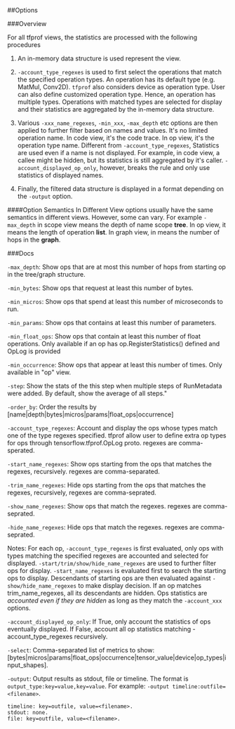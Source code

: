 ##Options

###Overview

For all tfprof views, the statistics are processed with the following procedures

1) An in-memory data structure is used represent the view.

2) `-account_type_regexes` is used to first select the operations that match
   the specified operation types. An operation has its default type
   (e.g. MatMul, Conv2D). `tfprof` also considers device as operation type.
   User can also define customized operation type. Hence, an operation has
   multiple types. Operations with matched
   types are selected for display and their statistics are aggregated
   by the in-memory data structure.

3) Various `-xxx_name_regexes`,  `-min_xxx`, `-max_depth` etc options are then
   applied to further filter based on names and values.
   It's no limited operation name. In code view,
   it's the code trace. In op view, it's the operation type name. Different
   from `-account_type_regexes`, Statistics are used even if a name is not displayed.
   For example, in code view, a callee might be hidden, but its statistics is
   still aggregated by it's caller. `-account_displayed_op_only`, however,
   breaks the rule and only use statistics of displayed names.

4) Finally, the filtered data structure is displayed in a format depending
   on the `-output` option.

####Option Semantics In Different View
options usually have the same semantics in different views. However, some
can vary. For example `-max_depth` in scope view means the depth of
name scope <b>tree</b>. In op view, it means the length of operation <b>list</b>.
In graph view, in means the number of hops in the <b>graph</b>.


###Docs

`-max_depth`: Show ops that are at most this number of hops from starting op in the tree/graph structure.

`-min_bytes`: Show ops that request at least this number of bytes.

`-min_micros`: Show ops that spend at least this number of microseconds to run.

`-min_params`: Show ops that contains at least this number of parameters.

`-min_float_ops`: Show ops that contain at least this number of float operations. Only available if an op has op.RegisterStatistics() defined and OpLog is provided

`-min_occurrence`: Show ops that appear at least this number of times. Only available in "op" view.

`-step`: Show the stats of the this step when multiple steps of RunMetadata were added. By default, show the average of all steps."

`-order_by`: Order the results by [name|depth|bytes|micros|params|float_ops|occurrence]

`-account_type_regexes`: Account and display the ops whose types match one of the type regexes specified. tfprof allow user to define extra op types for ops through tensorflow.tfprof.OpLog proto. regexes are comma-sperated.

`-start_name_regexes`: Show ops starting from the ops that matches the regexes, recursively. regexes are comma-separated.

`-trim_name_regexes`: Hide ops starting from the ops that matches the regexes, recursively, regexes are comma-seprated.

`-show_name_regexes`: Show ops that match the regexes. regexes are comma-seprated.

`-hide_name_regexes`: Hide ops that match the regexes. regexes are comma-seprated.

Notes: For each op, `-account_type_regexes` is first evaluated, only ops with
types matching the specified regexes are accounted and selected for displayed.
`-start/trim/show/hide_name_regexes` are used to further filter ops for display.
`-start_name_regexes` is evaluated first to search the starting ops to display.
Descendants of starting ops are then evaluated against `-show/hide_name_regexes`
to make display decision. If an op matches trim_name_regexes, all its
descendants are hidden. Ops statistics are *accounted even if they are hidden*
as long as they match the `-account_xxx` options.

`-account_displayed_op_only`: If True, only account the statistics of ops eventually displayed. If False, account all op statistics matching -account_type_regexes recursively.

`-select`: Comma-separated list of metrics to show:
[bytes|micros|params|float_ops|occurrence|tensor_value|device|op_types|input_shapes].

`-output`: Output results as stdout, file or timeline.
The format is ```output_type:key=value,key=value```.
For example: ```-output timeline:outfile=<filename>```.

```shell
timeline: key=outfile, value=<filename>.
stdout: none.
file: key=outfile, value=<filename>.
```
